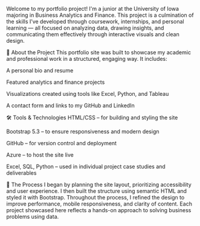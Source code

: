 
Welcome to my portfolio project! I'm a junior at the University of Iowa majoring in Business Analytics and Finance. This project is a culmination of the skills I’ve developed through coursework, internships, and personal learning — all focused on analyzing data, drawing insights, and communicating them effectively through interactive visuals and clean design.

📌 About the Project
This portfolio site was built to showcase my academic and professional work in a structured, engaging way. It includes:

  A personal bio and resume

  Featured analytics and finance projects

  Visualizations created using tools like Excel, Python, and Tableau

  A contact form and links to my GitHub and LinkedIn

🛠️ Tools & Technologies
  HTML/CSS – for building and styling the site

  Bootstrap 5.3 – to ensure responsiveness and modern design

  GitHub – for version control and deployment

  Azure – to host the site live

  Excel, SQL, Python – used in individual project case studies and deliverables

🧠 The Process
I began by planning the site layout, prioritizing accessibility and user experience. I then built the structure using semantic HTML and styled it with Bootstrap. Throughout the process, I refined the design to improve performance, mobile responsiveness, and clarity of content. Each project showcased here reflects a hands-on approach to solving business problems using data.
